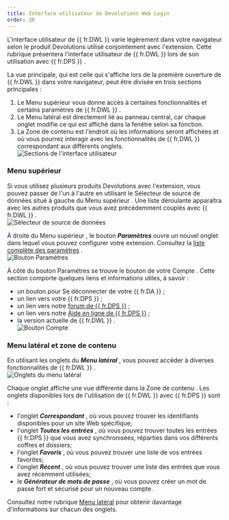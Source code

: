 ```yaml
---
title: Interface utilisateur de Devolutions Web Login
order: 30
---
```

L'interface utilisateur de {{ fr.DWL }} varie légèrement dans votre navigateur selon le produit Devolutions utilisé conjointement avec l'extension. Cette rubrique présentera l'interface utilisateur de {{ fr.DWL }} lors de son utilisation avec {{ fr.DPS }} .  

La vue principale, qui est celle qui s'affiche lors de la première ouverture de {{ fr.DWL }} dans votre navigateur, peut être divisée en trois sections principales :  

1. Le Menu supérieur vous donne accès à certaines fonctionnalités et certains paramètres de {{ fr.DWL }} . 
1. Le Menu latéral est directement lié au panneau central, car chaque onglet modifie ce qui est affiché dans la fenêtre selon sa fonction. 
1. La Zone de contenu est l'endroit où les informations seront affichées et où vous pourrez interagir avec les fonctionnalités de {{ fr.DWL }} correspondant aux différents onglets.  
![Sections de l'interface utilisateur](https://webdevolutions.azureedge.net/docs/fr/server/ServerOp2006.png) 

### Menu supérieur 

Si vous utilisez plusieurs produits Devolutions avec l'extension, vous pouvez passer de l'un à l'autre en utilisant le Sélecteur de source de données situé à gauche du Menu supérieur . Une liste déroulante apparaîtra avec les autres produits que vous avez précédemment couplés avec {{ fr.DWL }} .  
![Sélecteur de source de données](https://webdevolutions.azureedge.net/docs/fr/server/ServerOp2007.png) 

À droite du Menu supérieur , le bouton ***Paramètres*** ouvre un nouvel onglet dans lequel vous pouvez configurer votre extension. Consultez la [liste complète des paramètres](/fr/server/dwl/settings/) .  
![Bouton Paramètres](https://webdevolutions.azureedge.net/docs/fr/server/ServerOp2010.png) 

À côté du bouton Paramètres se trouve le bouton de votre Compte . Cette section comporte quelques liens et informations utiles, à savoir :  

* un bouton pour Se déconnecter de votre {{ fr.DA }} ; 
* un lien vers votre {{ fr.DPS }} ; 
* un lien vers notre [forum de {{ fr.DPS }}](https://forum.devolutions.net/product/server) ; 
* un lien vers notre [Aide en ligne de {{ fr.DPS }}](/fr/server/overview/what-is-server/) ; 
* la version actuelle de {{ fr.DWL }} .  
![Bouton Compte](https://webdevolutions.azureedge.net/docs/fr/server/ServerOp2009.png) 

### Menu latéral et zone de contenu 

En utilisant les onglets du ***Menu latéral*** , vous pouvez accéder à diverses fonctionnalités de {{ fr.DWL }} .  
![Onglets du menu latéral](https://webdevolutions.azureedge.net/docs/fr/server/ServerOp2008.png) 

Chaque onglet affiche une vue différente dans la Zone de contenu . Les onglets disponibles lors de l'utilisation de {{ fr.DWL }} avec {{ fr.DPS }} sont :  

* l'onglet ***Correspondant*** , où vous pouvez trouver les identifiants disponibles pour un site Web spécifique; 
* l'onglet ***Toutes les entrées*** , où vous pouvez trouver toutes les entrées {{ fr.DPS }} que vous avez synchronisées, réparties dans vos différents coffres et dossiers; 
* l'onglet ***Favoris*** , où vous pouvez trouver une liste de vos entrées favorites; 
* l'onglet ***Récent*** , où vous pouvez trouver une liste des entrées que vous avez récemment utilisées; 
* le ***Générateur de mots de passe*** , où vous pouvez créer un mot de passe fort et sécurisé pour un nouveau compte.  

Consultez notre rubrique [Menu latéral](/fr/server/dwl/devolutions-web-login-user-interface/side-menu/) pour obtenir davantage d'informations sur chacun des onglets. 


